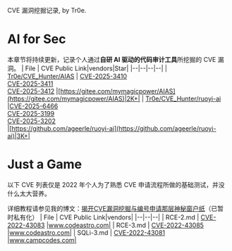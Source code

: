 CVE 漏洞挖掘记录, by Tr0e.

# AI for Sec

本章节将持续更新，记录个人通过**自研 AI 驱动的代码审计工具**所挖掘的 CVE 漏洞。
| File | CVE Public Link|vendors|Star|
|--|--|--|--|
| [Tr0e/CVE_Hunter/AIAS](https://github.com/Tr0e/CVE_Hunter/tree/main/AIAS) | [CVE-2025-3410](https://www.cve.org/CVERecord?id=CVE-2025-3410) </br>  [CVE-2025-3411](https://www.cve.org/CVERecord?id=CVE-2025-3411) </br>[CVE-2025-3412](https://www.cve.org/CVERecord?id=CVE-2025-3412)  |[https://gitee.com/mymagicpower/AIAS](https://gitee.com/mymagicpower/AIAS)|2K+|
| [Tr0e/CVE_Hunter/ruoyi-ai](https://github.com/Tr0e/CVE_Hunter/tree/main/ruoyi-ai) |[CVE-2025-6466](https://www.cve.org/CVERecord?id=CVE-2025-6466) </br>[CVE-2025-3199](https://www.cve.org/CVERecord?id=CVE-2025-3199) </br>[CVE-2025-3202](https://www.cve.org/CVERecord?id=CVE-2025-3202)</br>|[https://github.com/ageerle/ruoyi-ai](https://github.com/ageerle/ruoyi-ai)|3K+|


# Just a Game

以下 CVE 列表仅是 2022 年个人为了熟悉 CVE 申请流程所做的基础测试，并没什么太大营养。

详细教程请参见我的博文：[揭开CVE漏洞挖掘与编号申请那层神秘窗户纸](https://blog.csdn.net/weixin_39190897/article/details/127658586)（已暂时私有化）
| File | CVE Public Link|vendors|
|--|--|--|
| RCE-2.md | [CVE-2022-43083](https://nvd.nist.gov/vuln/detail/CVE-2022-43083) |www.codeastro.com|
| RCE-3.md | [CVE-2022-43085](https://nvd.nist.gov/vuln/detail/CVE-2022-43085) |www.codeastro.com|
| SQLi-3.md | [CVE-2022-43081](https://nvd.nist.gov/vuln/detail/CVE-2022-43081) |www.campcodes.com|
